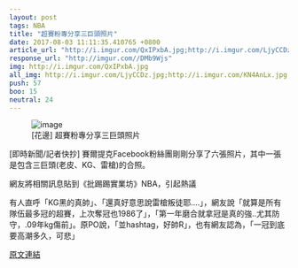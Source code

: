 ```yaml
---
layout: post
tags: NBA
title: "超賽粉專分享三巨頭照片"
date: 2017-08-03 11:11:35.410765 +0800
article_url: "http://i.imgur.com/QxIPxbA.jpg;http://i.imgur.com/LjyCCDz.jpg;http://i.imgur.com/KN4AnLx.jpg;http://i.imgur.com/sJ1f4yf.jpg"
response_url: "http://imgur.com//DMb9Wjs"
img: http://i.imgur.com/QxIPxbA.jpg
all_img: http://i.imgur.com/LjyCCDz.jpg;http://i.imgur.com/KN4AnLx.jpg;http://i.imgur.com/sJ1f4yf.jpg;http://i.imgur.com/DMb9Wjs.gif?noredirect
push: 57
boo: 15
neutral: 24
---
```


<figure>
<img src="http://i.imgur.com/QxIPxbA.jpg" alt="image">
<figcaption>
[花邊] 超賽粉專分享三巨頭照片
</figcaption>
</figure>



[即時新聞/記者快抄] 賽爾提克Facebook粉絲團剛剛分享了六張照片，其中一張是包含三巨頭(老皮、KG、雷槍)的合照。

網友將相關訊息貼到《批踢踢實業坊》NBA，引起熱議

有人直呼「KG黑的真帥」、「還真好意思說雷槍叛徒耶....」，網友說「就算是所有隊伍最多冠的超賽，上次奪冠也1986了」，「第一年磨合就拿冠是真的強..尤其防守，.09年kg傷前」。原PO說，「並hashtag，好帥R」，也有網友認為，「一冠到底要高潮多久，可悲」

<a href = "https://www.ptt.cc/bbs/NBA/M.1501510715.A.89C.html">原文連結</a>

